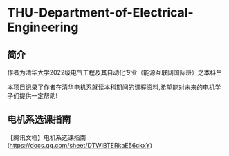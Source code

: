 # THU-Department-of-Electrical-Engineering
## 简介
作者为清华大学2022级电气工程及其自动化专业（能源互联网国际班）之本科生


本项目记录了作者在清华电机系就读本科期间的课程资料,希望能对未来的电机学子们提供一定帮助!

## 电机系选课指南
【腾讯文档】电机系选课指南 (https://docs.qq.com/sheet/DTWlBTERkaE56ckxY)

